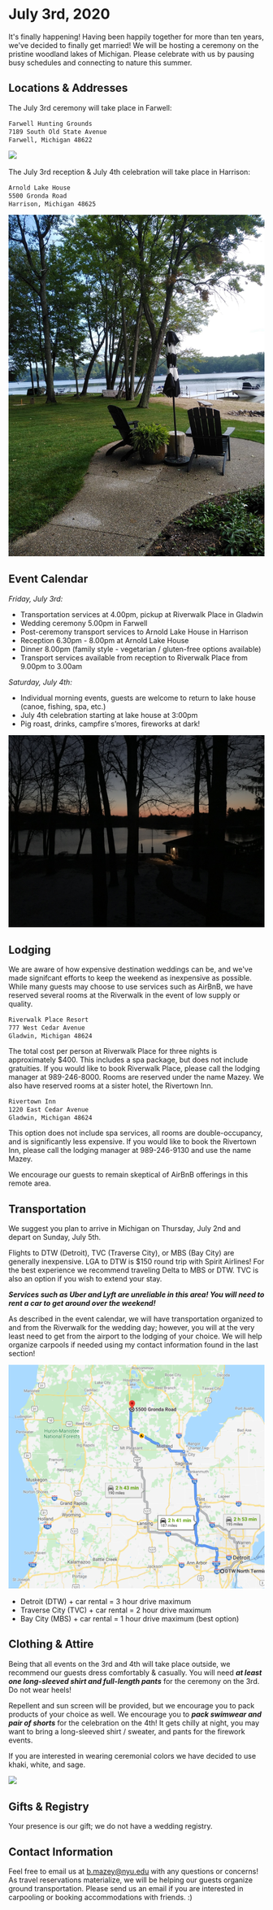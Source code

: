 <link rel="shortcut icon" type="image/png" href="/celebrate/images/favicon-32x32.png">
<link rel="shortcut icon" sizes="32x32" href="/celebrate/images/favicon-32x32.png">

# July 3rd, 2020

It's finally happening! Having been happily together for more than ten years, we've decided to finally get married!
We will be hosting a ceremony on the pristine woodland lakes of Michigan.
Please celebrate with us by pausing busy schedules and connecting to nature this summer.

## Locations & Addresses

The July 3rd ceremony will take place in Farwell:

```
Farwell Hunting Grounds
7189 South Old State Avenue
Farwell, Michigan 48622
```

![](/images/farwell.jpg)

The July 3rd reception & July 4th celebration will take place in Harrison:

```
Arnold Lake House
5500 Gronda Road
Harrison, Michigan 48625
```

![](/images/lake.jpg)

## Event Calendar

_Friday, July 3rd:_
* Transportation services at 4.00pm, pickup at Riverwalk Place in Gladwin
* Wedding ceremony 5.00pm in Farwell
* Post-ceremony transport services to Arnold Lake House in Harrison
* Reception 6.30pm - 8.00pm at Arnold Lake House
* Dinner 8.00pm (family style - vegetarian / gluten-free options available)
* Transport services available from reception to Riverwalk Place from 9.00pm to 3.00am

_Saturday, July 4th:_
* Individual morning events, guests are welcome to return to lake house (canoe, fishing, spa, etc.)
* July 4th celebration starting at lake house at 3:00pm
* Pig roast, drinks, campfire s’mores, fireworks at dark!

![](/images/nightscape.jpg)

## Lodging

We are aware of how expensive destination weddings can be, and we've made signifcant efforts to keep the weekend as inexpensive as possible.
While many guests may choose to use services such as AirBnB, we have reserved several rooms at the Riverwalk in the event of low supply or quality.

```
Riverwalk Place Resort
777 West Cedar Avenue
Gladwin, Michigan 48624
```

The total cost per person at Riverwalk Place for three nights is approximately $400. This includes a spa package, but does not include gratuities.
If you would like to book Riverwalk Place, please call the lodging manager at 989-246-8000. Rooms are reserved under the name Mazey.
We also have reserved rooms at a sister hotel, the Rivertown Inn.

```
Rivertown Inn
1220 East Cedar Avenue
Gladwin, Michigan 48624
```

This option does not include spa services, all rooms are double-occupancy, and is significantly less expensive.
If you would like to book the Rivertown Inn, please call the lodging manager at 989-246-9130 and use the name Mazey.

We encourage our guests to remain skeptical of AirBnB offerings in this remote area.

## Transportation

We suggest you plan to arrive in Michigan on Thursday, July 2nd and depart on Sunday, July 5th.

Flights to DTW (Detroit), TVC (Traverse City), or MBS (Bay City) are generally inexpensive. LGA to DTW is $150 round trip with Spirit Airlines!
For the best experience we recommend traveling Delta to MBS or DTW. TVC is also an option if you wish to extend your stay.

***Services such as Uber and Lyft are unreliable in this area! You will need to rent a car to get around over the weekend!***

As described in the event calendar, we will have transportation organized to and from the Riverwalk for the wedding day;
however, you will at the very least need to get from the airport to the lodging of your choice.
We will help organize carpools if needed using my contact information found in the last section!

![](/images/route.png)

* Detroit (DTW) + car rental = 3 hour drive maximum
* Traverse City (TVC) + car rental = 2 hour drive maximum
* Bay City (MBS) + car rental = 1 hour drive maximum (best option)

## Clothing & Attire

Being that all events on the 3rd and 4th will take place outside, we recommend our guests dress comfortably & casually.
You will need ***at least one long-sleeved shirt and full-length pants*** for the ceremony on the 3rd.
Do not wear heels!

Repellent and sun screen will be provided, but we encourage you to pack products of your choice as well.
We encourage you to ***pack swimwear and pair of shorts*** for the celebration on the 4th!
It gets chilly at night, you may want to bring a long-sleeved shirt / sweater, and pants for the firework events.

If you are interested in wearing ceremonial colors we have decided to use khaki, white, and sage.

![](/images/lakefront.jpg)

## Gifts & Registry

Your presence is our gift; we do not have a wedding registry.

## Contact Information

Feel free to email us at <b.mazey@nyu.edu> with any questions or concerns!
As travel reservations materialize, we will be helping our guests organize ground transportation.
Please send us an email if you are interested in carpooling or booking accommodations with friends. :)